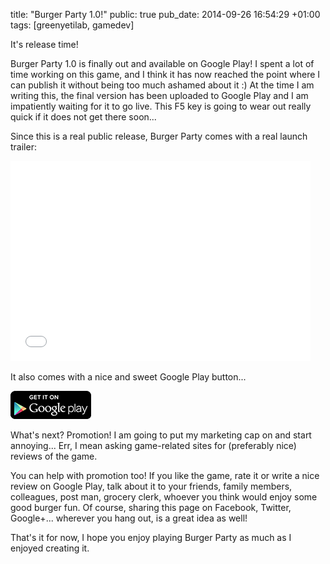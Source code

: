 title: "Burger Party 1.0!"
public: true
pub_date: 2014-09-26 16:54:29 +01:00
tags: [greenyetilab, gamedev]


It's release time!

Burger Party 1.0 is finally out and available on Google Play! I spent a lot of time working on this game, and I think it has now reached the point where I can publish it without being too much ashamed about it :) At the time I am writing this, the final version has been uploaded to Google Play and I am impatiently waiting for it to go live. This F5 key is going to wear out really quick if it does not get there soon...

Since this is a real public release, Burger Party comes with a real launch trailer:

<p class="center">
<iframe width="480" height="320" src="//www.youtube.com/embed/u2ebyoaBFJg?rel=0" frameborder="0" allowfullscreen>
</iframe>
</p>

It also comes with a nice and sweet Google Play button...

<p class="center">
<a href="https://play.google.com/store/apps/details?id=com.agateau.burgerparty"><img alt="Get it on Google Play" src="/static/images/badge/google-play.png"></a>
</p>

What's next? Promotion! I am going to put my marketing cap on and start annoying... Err, I mean asking game-related sites for (preferably nice) reviews of the game.

You can help with promotion too! If you like the game, rate it or write a nice review on Google Play, talk about it to your friends, family members, colleagues, post man, grocery clerk, whoever you think would enjoy some good burger fun. Of course, sharing this page on Facebook, Twitter, Google+... wherever you hang out, is a great idea as well!

That's it for now, I hope you enjoy playing Burger Party as much as I enjoyed creating it.
